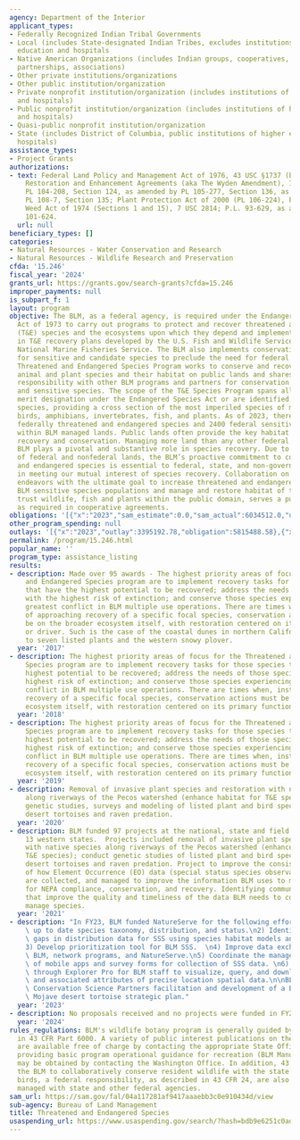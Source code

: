 ```yaml
---
agency: Department of the Interior
applicant_types:
- Federally Recognized Indian Tribal Governments
- Local (includes State-designated Indian Tribes, excludes institutions of higher
  education and hospitals
- Native American Organizations (includes Indian groups, cooperatives, corporations,
  partnerships, associations)
- Other private institutions/organizations
- Other public institution/organization
- Private nonprofit institution/organization (includes institutions of higher education
  and hospitals)
- Public nonprofit institution/organization (includes institutions of higher education
  and hospitals)
- Quasi-public nonprofit institution/organization
- State (includes District of Columbia, public institutions of higher education and
  hospitals)
assistance_types:
- Project Grants
authorizations:
- text: Federal Land Policy and Management Act of 1976, 43 USC §1737 (b); Watershed
    Restoration and Enhancement Agreements (aka The Wyden Amendment), 16 USC 1011,
    PL 104-208, Section 124, as amended by PL 105-277, Section 136, as amended by
    PL 108-7, Section 135; Plant Protection Act of 2000 (PL 106-224), Federal Noxious
    Weed Act of 1974 (Sections 1 and 15), 7 USC 2814; P.L. 93-629, as amended by PL
    101-624.
  url: null
beneficiary_types: []
categories:
- Natural Resources - Water Conservation and Research
- Natural Resources - Wildlife Research and Preservation
cfda: '15.246'
fiscal_year: '2024'
grants_url: https://grants.gov/search-grants?cfda=15.246
improper_payments: null
is_subpart_f: 1
layout: program
objective: The BLM, as a federal agency, is required under the Endangered Species
  Act of 1973 to carry out programs to protect and recover threatened and endangered
  (T&E) species and the ecosystems upon which they depend and implements tasks identified
  in T&E recovery plans developed by the U.S. Fish and Wildlife Service (USFWS) and
  National Marine Fisheries Service. The BLM also implements conservation actions
  for sensitive and candidate species to preclude the need for federal listing. The
  Threatened and Endangered Species Program works to conserve and recover federally-listed
  animal and plant species and their habitat on public lands and shares cooperative
  responsibility with other BLM programs and partners for conservation of candidate
  and sensitive species. The scope of the T&E Species Program spans all taxa that
  merit designation under the Endangered Species Act or are identified as BLM sensitive
  species, providing a cross section of the most imperiled species of mammals, reptiles,
  birds, amphibians, invertebrates, fish, and plants. As of 2023, there are over 330
  federally threatened and endangered species and 2400 federal sensitive species occur
  within BLM managed lands. Public lands often provide the key habitat for species
  recovery and conservation. Managing more land than any other federal agency, the
  BLM plays a pivotal and substantive role in species recovery. Due to the commingling
  of federal and nonfederal lands, the BLM’s proactive commitment to conserve threatened
  and endangered species is essential to federal, state, and non-governmental organizations
  in meeting our mutual interest of species recovery. Collaboration on conservation
  endeavors with the ultimate goal to increase threatened and endangered species or
  BLM sensitive species populations and manage and restore habitat of these federal
  trust wildlife, fish and plants within the public domain, serves a public purpose
  as required in cooperative agreements.
obligations: '[{"x":"2023","sam_estimate":0.0,"sam_actual":6034512.0,"usa_spending_actual":5938162.76},{"x":"2024","sam_estimate":0.0,"sam_actual":6065134.0,"usa_spending_actual":5776411.71},{"x":"2025","sam_estimate":0.0,"sam_actual":6000000.0,"usa_spending_actual":1538519.06}]'
other_program_spending: null
outlays: '[{"x":"2023","outlay":3395192.78,"obligation":5815488.58},{"x":"2024","outlay":860347.81,"obligation":4381085.18},{"x":"2025","outlay":3780.2,"obligation":946558.13}]'
permalink: /program/15.246.html
popular_name: ''
program_type: assistance_listing
results:
- description: Made over 95 awards - The highest priority areas of focus for the Threatened
    and Endangered Species program are to implement recovery tasks for those species
    that have the highest potential to be recovered; address the needs of those species
    with the highest risk of extinction; and conserve those species experiencing the
    greatest conflict in BLM multiple use operations. There are times when, instead
    of approaching recovery of a specific focal species, conservation actions must
    be on the broader ecosystem itself, with restoration centered on its primary function
    or driver. Such is the case of the coastal dunes in northern California, home
    to seven listed plants and the western snowy plover.
  year: '2017'
- description: The highest priority areas of focus for the Threatened and Endangered
    Species program are to implement recovery tasks for those species that have the
    highest potential to be recovered; address the needs of those species with the
    highest risk of extinction; and conserve those species experiencing the greatest
    conflict in BLM multiple use operations. There are times when, instead of approaching
    recovery of a specific focal species, conservation actions must be on the broader
    ecosystem itself, with restoration centered on its primary function or driver.
  year: '2018'
- description: The highest priority areas of focus for the Threatened and Endangered
    Species program are to implement recovery tasks for those species that have the
    highest potential to be recovered; address the needs of those species with the
    highest risk of extinction; and conserve those species experiencing the greatest
    conflict in BLM multiple use operations. There are times when, instead of approaching
    recovery of a specific focal species, conservation actions must be on the broader
    ecosystem itself, with restoration centered on its primary function or driver.
  year: '2019'
- description: Removal of invasive plant species and restoration with native species
    along riverways of the Pecos watershed (enhance habitat for T&E species), conduct
    genetic studies, surveys and modeling of listed plant and bird species; monitor
    desert tortoises and raven predation.
  year: '2020'
- description: BLM funded 97 projects at the national, state and field levels across
    13 western states.  Projects included removal of invasive plant species and restoration
    with native species along riverways of the Pecos watershed (enhance habitat for
    T&E species); conduct genetic studies of listed plant and bird species; monitor
    desert tortoises and raven predation. Project to improve the consistency and efficiency
    of how Element Occurrence (EO) data (special status species observation records)
    are collected, and managed to improve the information BLM uses to make decisions
    for NEPA compliance, conservation, and recovery. Identifying communal data workflows
    that improve the quality and timeliness of the data BLM needs to conserve and
    manage species.
  year: '2021'
- description: "In FY23, BLM funded NatureServe for the following efforts: 1) Maintain\
    \ up to date species taxonomy, distribution, and status.\n2) Identify and fill\
    \ gaps in distribution data for SSS using species habitat models and other data.\n\
    3) Develop prioritization tool for BLM SSS.  \n4) Improve data exchange between\
    \ BLM, network programs, and NatureServe.\n5) Coordinate the management and use\
    \ of mobile apps and survey forms for collection of SSS data. \n6) Provide access\
    \ through Explorer Pro for BLM staff to visualize, query, and download subsets\
    \ and associated attributes of precise location spatial data.\n\nBLM also funded\
    \ Conservation Science Partners facilitation and development of a BLM rangewide\
    \ Mojave desert tortoise strategic plan."
  year: '2023'
- description: No proposals received and no projects were funded in FY24.
  year: '2024'
rules_regulations: BLM's wildlife botany program is generally guided by provisions
  in 43 CFR Part 6000. A variety of public interest publications on these programs
  are available free of charge by contacting the appropriate State Office. Manuals
  providing basic program operational guidance for recreation (BLM Manual 6500) and
  may be obtained by contacting the Washington Office. In addition, 43 CFR 24 guides
  the BLM to collaboratively conserve resident wildlife with the state agencies.  Migratory
  birds, a federal responsibility, as described in 43 CFR 24, are also collaboratively
  managed with state and other federal agencies.
sam_url: https://sam.gov/fal/04a117281af9417aaaebb3c0e910434d/view
sub-agency: Bureau of Land Management
title: Threatened and Endangered Species
usaspending_url: https://www.usaspending.gov/search/?hash=bdb9e6251c0ad57d5526fccc18567f83
---
```

